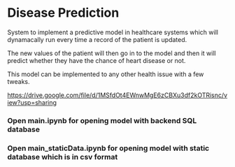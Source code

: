 # Disease Prediction
System to implement a predictive model in healthcare systems which will dynamacally run every time a record of the patient is updated.

The new values of the patient will then go in to the model and then it will predict whether they have the chance of heart disease or not.

This model can be implemented to any other health issue with a few tweaks.


https://drive.google.com/file/d/1MSfdOt4EWnwMgE6zCBXu3df2kOTRisnc/view?usp=sharing




### Open main.ipynb for opening model with backend SQL database

### Open main_staticData.ipynb for opening model with static database which is in csv format



